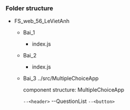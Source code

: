### Folder structure

-   FS_web_56_LeVietAnh

    -   Bai_1
        -   index.js
    -   Bai_2
        -   index.js
    -   Bai_3
        ../src/MultipleChoiceApp

        component structure:
        MultipleChoiceApp

        `--<header>`
        --QuestionList
        `--<button>`
